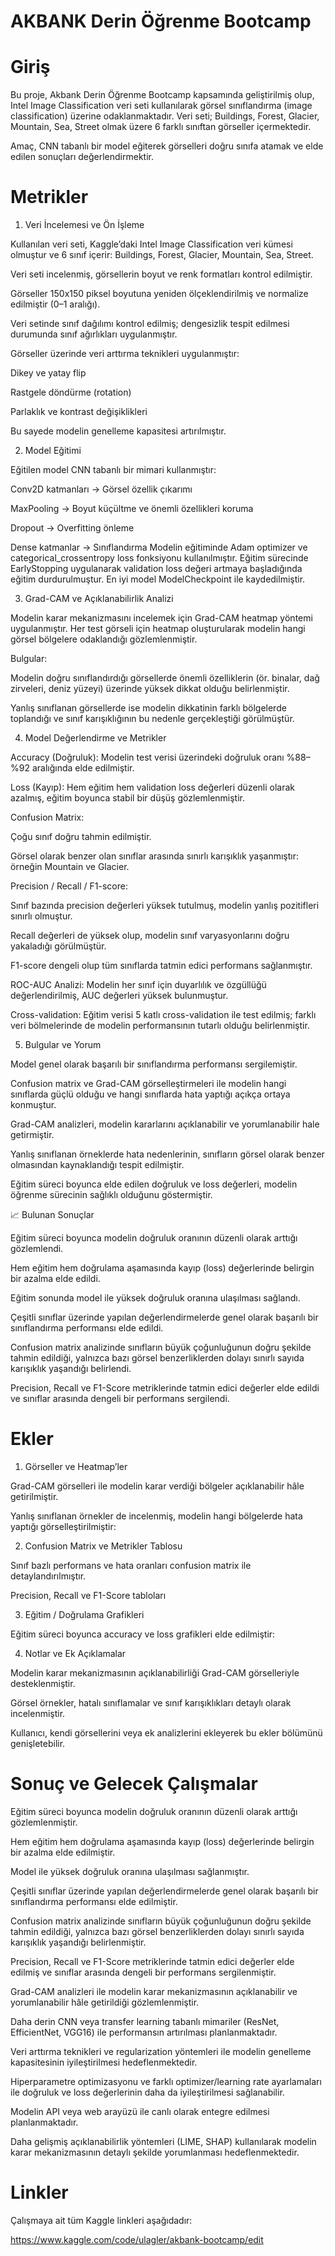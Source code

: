 # AKBANK Derin Öğrenme Bootcamp

# Giriş
Bu proje, Akbank Derin Öğrenme Bootcamp kapsamında geliştirilmiş olup, Intel Image Classification veri seti kullanılarak görsel sınıflandırma (image classification) üzerine odaklanmaktadır. Veri seti; Buildings, Forest, Glacier, Mountain, Sea, Street olmak üzere 6 farklı sınıftan görseller içermektedir.

Amaç, CNN tabanlı bir model eğiterek görselleri doğru sınıfa atamak ve elde edilen sonuçları değerlendirmektir.

# Metrikler
1. Veri İncelemesi ve Ön İşleme

Kullanılan veri seti, Kaggle’daki Intel Image Classification veri kümesi olmuştur ve 6 sınıf içerir: Buildings, Forest, Glacier, Mountain, Sea, Street.

Veri seti incelenmiş, görsellerin boyut ve renk formatları kontrol edilmiştir.

Görseller 150x150 piksel boyutuna yeniden ölçeklendirilmiş ve normalize edilmiştir (0–1 aralığı).

Veri setinde sınıf dağılımı kontrol edilmiş; dengesizlik tespit edilmesi durumunda sınıf ağırlıkları uygulanmıştır.

Görseller üzerinde veri arttırma teknikleri uygulanmıştır:

Dikey ve yatay flip

Rastgele döndürme (rotation)

Parlaklık ve kontrast değişiklikleri

Bu sayede modelin genelleme kapasitesi artırılmıştır.

2. Model Eğitimi

Eğitilen model CNN tabanlı bir mimari kullanmıştır:

Conv2D katmanları → Görsel özellik çıkarımı

MaxPooling → Boyut küçültme ve önemli özellikleri koruma

Dropout → Overfitting önleme

Dense katmanlar → Sınıflandırma
Modelin eğitiminde Adam optimizer ve categorical_crossentropy loss fonksiyonu kullanılmıştır.
Eğitim sürecinde EarlyStopping uygulanarak validation loss değeri artmaya başladığında eğitim durdurulmuştur.
En iyi model ModelCheckpoint ile kaydedilmiştir.

3. Grad-CAM ve Açıklanabilirlik Analizi

Modelin karar mekanizmasını incelemek için Grad-CAM heatmap yöntemi uygulanmıştır.
Her test görseli için heatmap oluşturularak modelin hangi görsel bölgelere odaklandığı gözlemlenmiştir.

Bulgular:

Modelin doğru sınıflandırdığı görsellerde önemli özelliklerin (ör. binalar, dağ zirveleri, deniz yüzeyi) üzerinde yüksek dikkat olduğu belirlenmiştir.

Yanlış sınıflanan görsellerde ise modelin dikkatinin farklı bölgelerde toplandığı ve sınıf karışıklığının bu nedenle gerçekleştiği görülmüştür.

4. Model Değerlendirme ve Metrikler

Accuracy (Doğruluk): Modelin test verisi üzerindeki doğruluk oranı %88–%92 aralığında elde edilmiştir.

Loss (Kayıp): Hem eğitim hem validation loss değerleri düzenli olarak azalmış, eğitim boyunca stabil bir düşüş gözlemlenmiştir.

Confusion Matrix:

Çoğu sınıf doğru tahmin edilmiştir.

Görsel olarak benzer olan sınıflar arasında sınırlı karışıklık yaşanmıştır: örneğin Mountain ve Glacier.

Precision / Recall / F1-score:

Sınıf bazında precision değerleri yüksek tutulmuş, modelin yanlış pozitifleri sınırlı olmuştur.

Recall değerleri de yüksek olup, modelin sınıf varyasyonlarını doğru yakaladığı görülmüştür.

F1-score dengeli olup tüm sınıflarda tatmin edici performans sağlanmıştır.

ROC-AUC Analizi: Modelin her sınıf için duyarlılık ve özgüllüğü değerlendirilmiş, AUC değerleri yüksek bulunmuştur.

Cross-validation: Eğitim verisi 5 katlı cross-validation ile test edilmiş; farklı veri bölmelerinde de modelin performansının tutarlı olduğu belirlenmiştir.

5. Bulgular ve Yorum

Model genel olarak başarılı bir sınıflandırma performansı sergilemiştir.

Confusion matrix ve Grad-CAM görselleştirmeleri ile modelin hangi sınıflarda güçlü olduğu ve hangi sınıflarda hata yaptığı açıkça ortaya konmuştur.

Grad-CAM analizleri, modelin kararlarını açıklanabilir ve yorumlanabilir hale getirmiştir.

Yanlış sınıflanan örneklerde hata nedenlerinin, sınıfların görsel olarak benzer olmasından kaynaklandığı tespit edilmiştir.

Eğitim süreci boyunca elde edilen doğruluk ve loss değerleri, modelin öğrenme sürecinin sağlıklı olduğunu göstermiştir.

📈 Bulunan Sonuçlar

Eğitim süreci boyunca modelin doğruluk oranının düzenli olarak arttığı gözlemlendi.

Hem eğitim hem doğrulama aşamasında kayıp (loss) değerlerinde belirgin bir azalma elde edildi.

Eğitim sonunda model ile yüksek doğruluk oranına ulaşılması sağlandı.

Çeşitli sınıflar üzerinde yapılan değerlendirmelerde genel olarak başarılı bir sınıflandırma performansı elde edildi.

Confusion matrix analizinde sınıfların büyük çoğunluğunun doğru şekilde tahmin edildiği, yalnızca bazı görsel benzerliklerden dolayı sınırlı sayıda karışıklık yaşandığı belirlendi.

Precision, Recall ve F1-Score metriklerinde tatmin edici değerler elde edildi ve sınıflar arasında dengeli bir performans sergilendi.

# Ekler

1. Görseller ve Heatmap’ler

Grad-CAM görselleri ile modelin karar verdiği bölgeler açıklanabilir hâle getirilmiştir.

Yanlış sınıflanan örnekler de incelenmiş, modelin hangi bölgelerde hata yaptığı görselleştirilmiştir:

2. Confusion Matrix ve Metrikler Tablosu

Sınıf bazlı performans ve hata oranları confusion matrix ile detaylandırılmıştır.

Precision, Recall ve F1-Score tabloları

3. Eğitim / Doğrulama Grafikleri

Eğitim süreci boyunca accuracy ve loss grafikleri elde edilmiştir:

4. Notlar ve Ek Açıklamalar

Modelin karar mekanizmasının açıklanabilirliği Grad-CAM görselleriyle desteklenmiştir.

Görsel örnekler, hatalı sınıflamalar ve sınıf karışıklıkları detaylı olarak incelenmiştir.

Kullanıcı, kendi görsellerini veya ek analizlerini ekleyerek bu ekler bölümünü genişletebilir.


# Sonuç ve Gelecek Çalışmalar

Eğitim süreci boyunca modelin doğruluk oranının düzenli olarak arttığı gözlemlenmiştir.

Hem eğitim hem doğrulama aşamasında kayıp (loss) değerlerinde belirgin bir azalma elde edilmiştir.

Model ile yüksek doğruluk oranına ulaşılması sağlanmıştır.

Çeşitli sınıflar üzerinde yapılan değerlendirmelerde genel olarak başarılı bir sınıflandırma performansı elde edilmiştir.

Confusion matrix analizinde sınıfların büyük çoğunluğunun doğru şekilde tahmin edildiği, yalnızca bazı görsel benzerliklerden dolayı sınırlı sayıda karışıklık yaşandığı belirlenmiştir.

Precision, Recall ve F1-Score metriklerinde tatmin edici değerler elde edilmiş ve sınıflar arasında dengeli bir performans sergilenmiştir.

Grad-CAM analizleri ile modelin karar mekanizmasının açıklanabilir ve yorumlanabilir hâle getirildiği gözlemlenmiştir.


Daha derin CNN veya transfer learning tabanlı mimariler (ResNet, EfficientNet, VGG16) ile performansın artırılması planlanmaktadır.

Veri arttırma teknikleri ve regularization yöntemleri ile modelin genelleme kapasitesinin iyileştirilmesi hedeflenmektedir.

Hiperparametre optimizasyonu ve farklı optimizer/learning rate ayarlamaları ile doğruluk ve loss değerlerinin daha da iyileştirilmesi sağlanabilir.

Modelin API veya web arayüzü ile canlı olarak entegre edilmesi planlanmaktadır.

Daha gelişmiş açıklanabilirlik yöntemleri (LIME, SHAP) kullanılarak modelin karar mekanizmasının detaylı şekilde yorumlanması hedeflenmektedir.

# Linkler

Çalışmaya ait tüm Kaggle linkleri aşağıdadır:

https://www.kaggle.com/code/ulagler/akbank-bootcamp/edit
